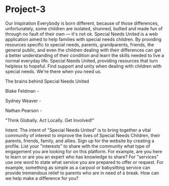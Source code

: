 # Project-3

Our Inspiration 
Everybody is born different, because of those differences, unfortunately, some children are isolated, shunned, bullied and made fun of through no fault of their own — it's not ok. Special Needs United is a web application aimed to help families with special needs children. By providing resources specific to special needs, parents, grandparents, friends, the general public, and even the children dealing with their differences can get a better understanding of their condition and learn the skills needed to live a normal everyday life. Special Needs United, providing resources that turn helpless to hopeful. Find support and unity when dealing with children with special needs. 
We're there when you need us.


The brains behind Special Needs United

Blake Feldman -


Sydney Weaver -


Nathan Pearson -

"Think Globally.  Act Locally.  Get Involved!"

Intent:  The intent of "Special Needs United" is to bring together a vital community of interest to improve the lives of Special Needs Children, their parents, friends, family, and allies.  Sign up for the website by creating a profile.  List your "interests" to share with the community what type of engagement you are looking for on this platform.  For example, are you here to learn or are you an expert who has knowledge to share?  For "services" use one word to state what service you are prepared to offer or request.  For example, something as simple as a carpool or babysitting service can provide tremendous relief to parents who are in need of a break.  How can we help make a difference for you?
